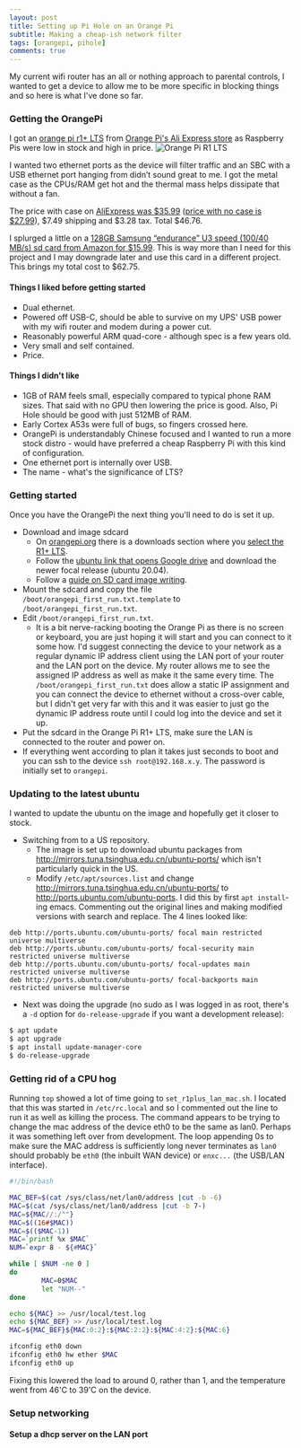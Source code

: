 ```yaml
---
layout: post
title: Setting up Pi Hole on an Orange Pi
subtitle: Making a cheap-ish network filter
tags: [orangepi, pihole]
comments: true
---
```


My current wifi router has an all or nothing approach to parental controls, I wanted to get a device to allow me to be more specific in blocking things and so here is what I've done so far.

### Getting the OrangePi

I got an [orange pi r1+ LTS](http://www.orangepi.org/html/hardWare/computerAndMicrocontrollers/details/Orange-Pi-R1-Plus-LTS-With-Metal-Case.html
) from [Orange Pi's Ali Express store](https://www.aliexpress.us/item/3256804508750716.html) as Raspberry Pis were low in stock and high in price.
![Orange Pi R1 LTS](http://www.orangepi.org/img/orange-pi-r1-plus-lts-router.png)

I wanted two ethernet ports as the device will filter traffic and an SBC with a USB ethernet port hanging from didn’t sound great to me. I got the metal case as the CPUs/RAM get hot and the thermal mass helps dissipate that without a fan.

The price with case on [AliExpress was $35.99](https://www.aliexpress.us/item/3256804508750716.html) ([price with no case is $27.99](https://www.aliexpress.us/item/3256804506497194.html)), $7.49 shipping and $3.28 tax. Total $46.76.

I splurged a little on a [128GB Samsung “endurance” U3 speed (100/40 MB/s) sd card from Amazon for $15.99](https://www.amazon.com/dp/B09WB1857W?). This is way more than I need for this project and I may downgrade later and use this card in a different project. This brings my total cost to $62.75.

#### Things I liked before getting started

 * Dual ethernet. 
 * Powered off USB-C, should be able to survive on my UPS' USB power with my wifi router and modem during a power cut.
 * Reasonably powerful ARM quad-core - although spec is a few years old.
 * Very small and self contained.
 * Price.

#### Things I didn't like

 * 1GB of RAM feels small, especially compared to typical phone RAM sizes. That said with no GPU then lowering the price is good. Also, Pi Hole should be good with just 512MB of RAM.
 * Early Cortex A53s were full of bugs, so fingers crossed here.
 * OrangePi is understandably Chinese focused and I wanted to run a more stock distro - would have preferred a cheap Raspberry Pi with this kind of configuration.
 * One ethernet port is internally over USB.
 * The name - what's the significance of LTS?

### Getting started

Once you have the OrangePi the next thing you'll need to do is set it up.

 * Download and image sdcard
   * On [orangepi.org](http://www.orangepi.org/) there is a downloads section where you [select the R1+ LTS](http://www.orangepi.org/html/hardWare/computerAndMicrocontrollers/service-and-support/Orange-Pi-R1-Plus-LTS.html).
   * Follow the [ubuntu link that opens Google drive](https://drive.google.com/drive/folders/1HpBG4UeRE1fXVlajXG3O7N7m78KSRY3X) and download the newer focal release (ubuntu 20.04).
   * Follow a [guide on SD card image writing](https://learn.sparkfun.com/tutorials/sd-cards-and-writing-images/all).
 * Mount the sdcard and copy the file `/boot/orangepi_first_run.txt.template` to `/boot/orangepi_first_run.txt`.
 * Edit `/boot/orangepi_first_run.txt`.
   * It is a bit nerve-racking booting the Orange Pi as there is no screen or keyboard, you are just hoping it will start and you can connect to it some how. I'd suggest connecting the device to your network as a regular dynamic IP address client using the LAN port of your router and the LAN port on the device. My router allows me to see the assigned IP address as well as make it the same every time. The `/boot/orangepi_first_run.txt` does allow a static IP assignment and you can connect the device to ethernet without a cross-over cable, but I didn't get very far with this and it was easier to just go the dynamic IP address route until I could log into the device and set it up.
 * Put the sdcard in the Orange Pi R1+ LTS, make sure the LAN is connected to the router and power on.
 * If everything went according to plan it takes just seconds to boot and you can ssh to the device `ssh root@192.168.x.y`. The password is initially set to `orangepi`.

### Updating to the latest ubuntu

I wanted to update the ubuntu on the image and hopefully get it closer to stock.
 * Switching from to a US repository.
   * The image is set up to download ubuntu packages from http://mirrors.tuna.tsinghua.edu.cn/ubuntu-ports/ which isn't particularly quick in the US.
   * Modify `/etc/apt/sources.list` and change http://mirrors.tuna.tsinghua.edu.cn/ubuntu-ports/ to http://ports.ubuntu.com/ubuntu-ports. I did this by first `apt install`-ing emacs. Commenting out the original lines and making modified versions with search and replace. The 4 lines looked like:
```
deb http://ports.ubuntu.com/ubuntu-ports/ focal main restricted universe multiverse
deb http://ports.ubuntu.com/ubuntu-ports/ focal-security main restricted universe multiverse
deb http://ports.ubuntu.com/ubuntu-ports/ focal-updates main restricted universe multiverse
deb http://ports.ubuntu.com/ubuntu-ports/ focal-backports main restricted universe multiverse
```
 * Next was doing the upgrade (no sudo as I was logged in as root, there's a `-d` option for `do-release-upgrade` if you want a development release):
```bash
$ apt update
$ apt upgrade
$ apt install update-manager-core
$ do-release-upgrade
```

### Getting rid of a CPU hog

Running `top` showed a lot of time going to `set_r1plus_lan_mac.sh`. I located that this was started in `/etc/rc.local` and so I commented out the line to run it as well as killing the process. The command appears to be trying to change the mac address of the device eth0 to be the same as lan0. Perhaps it was something left over from development. The loop appending 0s to make sure the MAC address is sufficiently long never terminates as `lan0` should probably be `eth0` (the inbuilt WAN device) or `enxc...` (the USB/LAN interface).

```bash
#!/bin/bash

MAC_BEF=$(cat /sys/class/net/lan0/address |cut -b -6)
MAC=$(cat /sys/class/net/lan0/address |cut -b 7-)
MAC=${MAC//:/""}
MAC=$((16#$MAC))
MAC=$(($MAC-1))
MAC=`printf %x $MAC`
NUM=`expr 8 - ${#MAC}`

while [ $NUM -ne 0 ]
do
        MAC=0$MAC
        let "NUM--"
done

echo ${MAC} >> /usr/local/test.log
echo ${MAC_BEF} >> /usr/local/test.log
MAC=${MAC_BEF}${MAC:0:2}:${MAC:2:2}:${MAC:4:2}:${MAC:6}

ifconfig eth0 down
ifconfig eth0 hw ether $MAC
ifconfig eth0 up
```

Fixing this lowered the load to around 0, rather than 1, and the temperature went from 46'C to 39'C on the device.

### Setup networking

#### Setup a dhcp server on the LAN port
